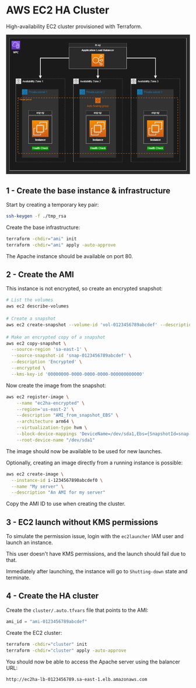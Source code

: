 # AWS EC2 HA Cluster

High-availability EC2 cluster provisioned with Terraform.

<img src=".diagrams/aws.drawio.png" />

## 1 - Create the base instance & infrastructure

Start by creating a temporary key pair:

```sh
ssh-keygen -f ./tmp_rsa
```

Create the base infrastructure:

```sh
terraform -chdir="ami" init
terraform -chdir="ami" apply -auto-approve
```

The Apache instance should be available on port 80.


## 2 - Create the AMI

This instance is not encrypted, so create an encrypted snapshot:

```sh
# List the volumes
aws ec2 describe-volumes

# Create a snapshot
aws ec2 create-snapshot --volume-id 'vol-0123456789abcdef' --description 'Unencrypted' --tag-specifications 'ResourceType=snapshot,Tags=[{Key=Name,Value=Unencrypted}]'

# Make an encrypted copy of a snapshot
aws ec2 copy-snapshot \
  --source-region 'sa-east-1' \
  --source-snapshot-id 'snap-0123456789abcdef' \
  --description 'Encrypted' \
  --encrypted \
  --kms-key-id '00000000-0000-0000-0000-000000000000'
```

Now create the image from the snapshot:

```sh
aws ec2 register-image \
	--name "ec2ha-encrypted" \
	--region='us-east-2' \
	--description "AMI_from_snapshot_EBS" \
	--architecture arm64 \
	--virtualization-type hvm \
	--block-device-mappings 'DeviceName=/dev/sda1,Ebs={SnapshotId=snap-00000000000000000}' \
	--root-device-name "/dev/sda1"
```

The image should now be available to be used for new launches.

Optionally, creating an image directly from a running instance is possible:

```sh
aws ec2 create-image \
  --instance-id i-1234567890abcdef0 \
  --name "My server" \
  --description "An AMI for my server"
```

Copy the AMI ID to use when creating the cluster.

## 3 - EC2 launch without KMS permissions

To simulate the permission issue, login with the `ec2launcher` IAM user and launch an instance.

This user doesn't have KMS permissions, and the launch should fail due to that.

Immediately after launching, the instance will go to `Shutting-down` state and terminate.

## 4 - Create the HA cluster


Create the `cluster/.auto.tfvars` file that points to the AMI:

```terraform
ami_id = "ami-0123456789abcdef"
```

Create the EC2 cluster:

```sh
terraform -chdir="cluster" init
terraform -chdir="cluster" apply -auto-approve
```

You should now be able to access the Apache server using the balancer URL:

```
http://ec2ha-lb-0123456789.sa-east-1.elb.amazonaws.com
```
